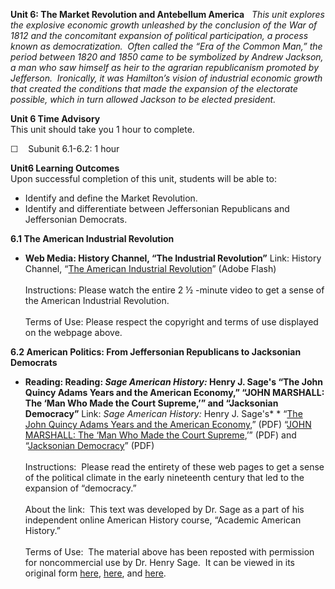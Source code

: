 **Unit 6: The Market Revolution and Antebellum America** <span
id="6"></span> 
*This unit explores the explosive economic growth unleashed by the
conclusion of the War of 1812 and the concomitant expansion of political
participation, a process known as democratization.  Often called the
“Era of the Common Man,” the period between 1820 and 1850 came to be
symbolized by Andrew Jackson, a man who saw himself as heir to the
agrarian republicanism promoted by Jefferson.  Ironically, it was
Hamilton’s vision of industrial economic growth that created the
conditions that made the expansion of the electorate possible, which in
turn allowed Jackson to be elected president.*

**Unit 6 Time Advisory**  
This unit should take you 1 hour to complete.

☐    Subunit 6.1-6.2: 1 hour

**Unit6 Learning Outcomes**  
Upon successful completion of this unit, students will be able to:

-   Identify and define the Market Revolution.
-   Identify and differentiate between Jeffersonian Republicans and
    Jeffersonian Democrats.

**6.1 The American Industrial Revolution** <span id="6.1"></span> 
-   **Web Media: History Channel, “The Industrial Revolution”**
    Link: History Channel, “[The American Industrial
    Revolution](Http://www.history.com/topics/andrew-carnegie/videos#the-industrial-revolition)”
    (Adobe Flash)  
        
     Instructions: Please watch the entire 2 ½ -minute video to get a
    sense of the American Industrial Revolution.  
        
     Terms of Use: Please respect the copyright and terms of use
    displayed on the webpage above.

**6.2 American Politics: From Jeffersonian Republicans to Jacksonian
Democrats** <span id="6.2"></span> 
-   **Reading: Reading: *Sage American History:* Henry J. Sage's “The
    John Quincy Adams Years and the American Economy,” “JOHN MARSHALL:
    The ‘Man Who Made the Court Supreme,’” and “Jacksonian Democracy”**
    Link: *Sage American History:* Henry J. Sage's* * “[The John Quincy
    Adams Years and the American
    Economy](https://resources.saylor.org/archived/wp-content/uploads/2011/08/HIST312-John-Quincy-Adams-Economy.pdf),”
    (PDF) “[JOHN MARSHALL: The ‘Man Who Made the Court
    Supreme](https://resources.saylor.org/archived/wp-content/uploads/2011/08/HIST312-John-Marshall-.pdf),’”
    (PDF) and “[Jacksonian
    Democracy](https://resources.saylor.org/archived/wp-content/uploads/2011/08/HIST312-Jacksonian-Democracy-.pdf)”
    (PDF)  
        
     Instructions:  Please read the entirety of these web pages to get a
    sense of the political climate in the early nineteenth century that
    led to the expansion of “democracy.”  
        
     About the link:  This text was developed by Dr. Sage as a part of
    his independent online American History course, “Academic American
    History.”  
        
     Terms of Use:  The material above has been reposted with permission
    for noncommercial use by Dr. Henry Sage.  It can be viewed in its
    original form
    [here](http://www.academicamerican.com/jeffersonjackson/topics/jqadams_americaneconomy.html),
    [here](http://www.academicamerican.com/jeffersonjackson/marshall/marshall.htm),
    and
    [here](http://www.academicamerican.com/jeffersonjackson/topics/jacksoniandemocracy.html).


